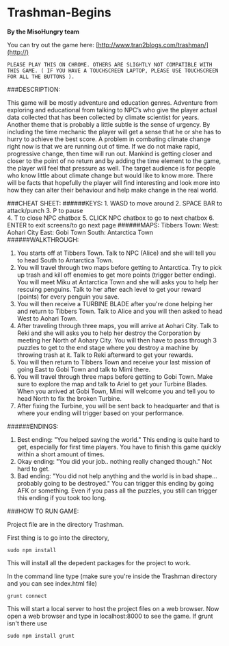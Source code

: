 # Trashman-Begins
**By the MisoHungry team**


You can try out the game here: [http://www.tran2blogs.com/trashman/](http://)

	PLEASE PLAY THIS ON CHROME. OTHERS ARE SLIGHTLY NOT COMPATIBLE WITH THIS GAME. ( IF YOU HAVE A TOUCHSCREEN LAPTOP, PLEASE USE TOUCHSCREEN FOR ALL THE BUTTONS ).

###DESCRIPTION:

This game will be mostly adventure and education genres. Adventure from exploring and educational from talking to NPC’s who give the player actual data collected that has been collected by climate scientist for years. Another theme that is probably a little subtle is the sense of urgency. By including the time mechanic the player will get a sense that he or she has to hurry to achieve the best score. A problem in combating climate change right now is that we are running out of time. If we do not make rapid, progressive change, then time will run out. Mankind is getting closer and closer to the point of no return and by adding the time element to the game, the player will feel that pressure as well. The target audience is for people who know little about climate change but would like to know more. There will be facts that hopefully the player will find interesting and look more into how they can alter their behaviour and help make change in the real world.




###CHEAT SHEET:
######KEYS: 
	1. WASD to move around
	2. SPACE BAR to attack/punch
	3. P to pause	
	4. T to close NPC chatbox
	5. CLICK NPC chatbox to go to next chatbox
	6. ENTER to exit screens/to go next page
######MAPS:
	Tibbers Town:
		West: Aohari City
		East: Gobi Town
		South: Antarctica Town
######WALKTHROUGH:	
1. You starts off at Tibbers Town. Talk to NPC (Alice) and she will tell you to head South to Antarctica Town.
2. You will travel through two maps before getting to Antarctica. Try to pick up trash and kill off enemies to get more points (trigger better ending). You will meet Miku at Antarctica Town and she will asks you to help her rescuing penguins. Talk to her after each level to get your reward (points) for every penguin you save.
4. You will then receive a TURBINE BLADE after you're done helping her and return to Tibbers Town. Talk to Alice and you will then asked to head West to Aohari Town.
5. After traveling through three maps, you will arrive at Aohari City. Talk to Reki and she will asks you to help her destroy the Corporation by meeting her North of Aohary City. You will then have to pass through 3 puzzles to get to the end stage where you destroy a machine by throwing trash at it. Talk to Reki afterward to get your rewards.
7. You will then return to Tibbers Town and receive your last mission of going East to Gobi Town and talk to Mimi there.
8. You will travel through three maps before getting to Gobi Town. Make sure to explore the map and talk to Ariel to get your Turbine Blades. When you arrived at Gobi Town, Mimi will welcome you and tell you to head North to fix the broken Turbine. 
9. After fixing the Turbine, you will be sent back to headquarter and that is where your ending will trigger based on your performance.

######ENDINGS:
1. Best ending: "You helped saving the world." This ending is quite hard to get, especially for first time players. You have to finish this game quickly within a 	short amount of times. 
2. Okay ending: "You did your job.. nothing really changed though." Not hard to get.
3. Bad ending: "You did not help anything and the world is in bad shape... probably going to be destroyed." You can trigger this ending by going AFK or something. Even if you pass all the puzzles, you still can trigger this ending if you took too long.  




###HOW TO RUN GAME:

Project file are in the directory Trashman.

First thing is to go into the directory, 

	sudo npm install
	
This will install all the depedent packages for the project to work.

In the command line type (make sure you're inside the Trashman directory and you can see index.html file)
	
	grunt connect
	
This will start a local server to host the project files on a web browser. Now open a web browser and type in localhost:8000 to see the game. If grunt isn't there use

	sudo npm install grunt
	

